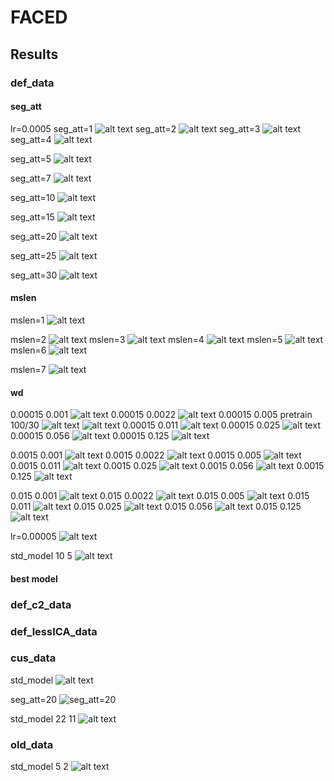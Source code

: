 # FACED


## Results  
### def_data

#### seg_att
lr=0.0005
seg_att=1
![alt text](image-9.png)
seg_att=2
![alt text](image-20.png)
seg_att=3
![alt text](image-21.png)
seg_att=4
![alt text](image-22.png)

seg_att=5
![alt text](image-11.png)

seg_att=7
![alt text](image-23.png)

seg_att=10
![alt text](image-7.png)

seg_att=15
![alt text](image-2.png)


seg_att=20
![alt text](image-10.png)

seg_att=25
![alt text](image-8.png)

seg_att=30
![alt text](image-13.png)

#### mslen
mslen=1
![alt text](image-12.png)

mslen=2
![alt text](image-16.png)
mslen=3
![alt text](image-3.png)
mslen=4
![alt text](image-18.png)
mslen=5
![alt text](image-14.png)
mslen=6
![alt text](image-19.png)

mslen=7
![alt text](image-15.png)

#### wd
0.00015 0.001
![alt text](image-31.png)
0.00015 0.0022
![alt text](image-32.png)
0.00015 0.005  pretrain 100/30
![alt text](image-33.png)
![alt text](image-45.png)
0.00015 0.011
![alt text](image-34.png)
0.00015 0.025
![alt text](image-35.png)
0.00015 0.056
![alt text](image-36.png)
0.00015 0.125
![alt text](image-37.png)

0.0015 0.001
![alt text](image-26.png)
0.0015 0.0022
![alt text](image-25.png)
0.0015 0.005
![alt text](image-24.png)
0.0015 0.011
![alt text](image-27.png)
0.0015 0.025
![alt text](image-28.png)
0.0015 0.056
![alt text](image-29.png)
0.0015 0.125
![alt text](image-30.png)

0.015 0.001
![alt text](image-44.png)
0.015 0.0022
![alt text](image-38.png)
0.015 0.005
![alt text](image-39.png)
0.015 0.011
![alt text](image-40.png)
0.015 0.025
![alt text](image-41.png)
0.015 0.056
![alt text](image-42.png)
0.015 0.125
![alt text](image-43.png)

lr=0.00005
![alt text](image-1.png)

std_model 10 5
![alt text](image-6.png)

#### best model

### def_c2_data

### def_lessICA_data



### cus_data
std_model
![alt text](image-3.png)

seg_att=20
![seg_att=20](image.png)

std_model 22 11
![alt text](image-4.png)

### old_data
std_model 5 2
![alt text](image-5.png)







